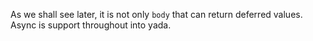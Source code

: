 As we shall see later, it is not only `body` that can return deferred
values. Async is support throughout into yada.
